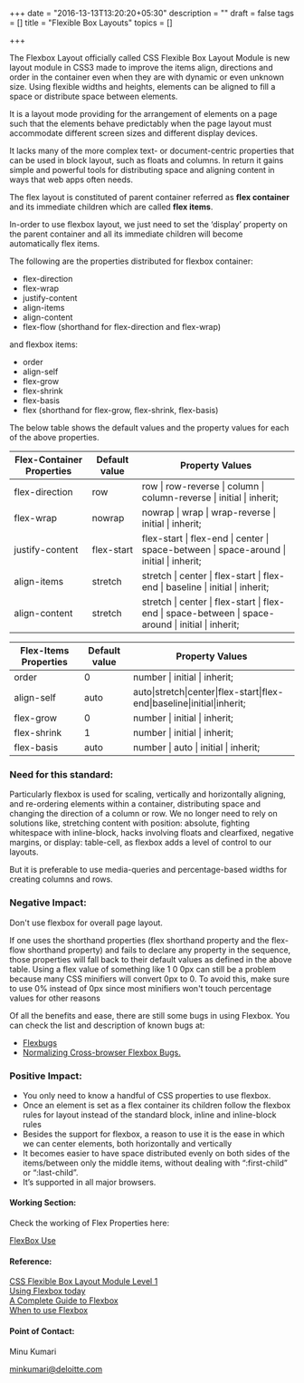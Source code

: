 +++
date = "2016-13-13T13:20:20+05:30"
description = ""
draft = false
tags = []
title = "Flexible Box Layouts"
topics = []

+++


<p>The Flexbox Layout officially called CSS Flexible Box Layout Module is new layout module in CSS3 made to improve the items align, directions and order in the container even when they are with dynamic or even unknown size. Using flexible widths and heights, elements can be aligned to fill a space or distribute space between elements.</p>

<p>It is a layout mode providing for the arrangement of elements on a page such that the elements behave predictably when the page layout must accommodate different screen sizes and different display devices.</p>
<p>It lacks many of the more complex text- or document-centric properties that can be used in block layout, such as floats and columns. In return it gains simple and powerful tools for distributing space and aligning content in ways that web apps often needs.</p>

<p>The flex layout is constituted of parent container referred as <strong>flex container</strong> and its immediate children which are called <strong>flex items</strong>.</p>

<p>In-order to use flexbox layout, we just need to set the ‘display’ property on the parent container and all its immediate children will become automatically flex items.</p>

<p>The following are the properties distributed for flexbox container:</p>
    <ul>
        <li>flex-direction</li>
        <li>flex-wrap</li>
        <li>justify-content</li>
        <li>align-items</li>
        <li>align-content</li>
        <li>flex-flow (shorthand for flex-direction and flex-wrap)</li>
    </ul>

<p>and flexbox items:</p>
    <ul>
        <li>order</li>
        <li>align-self</li>
        <li>flex-grow</li>
        <li>flex-shrink</li>
        <li>flex-basis</li>
        <li>flex (shorthand for flex-grow, flex-shrink, flex-basis)</li>
    </ul>

<p>The below table shows the default values and the property values for each of the above properties.</p>

<table>
  <thead>
    <tr>
      <th>Flex-Container Properties</th>
      <th>Default value</th>
      <th>Property Values</th>
    </tr>
  </thead>
<tbody>
  <tr>
    <td>flex-direction</td>
    <td>row</td>
    <td>row | row-reverse | column | column-reverse | initial | inherit;</td>
  </tr>
  <tr>
    <td>flex-wrap</td>
    <td>nowrap</td>
    <td>nowrap | wrap | wrap-reverse | initial | inherit;</td>
  </tr>
  <tr>
    <td>justify-content</td>
    <td>flex-start</td>
    <td>flex-start | flex-end | center | space-between | space-around | initial | inherit;</td>
  </tr>
  <tr>
    <td>align-items</td>
    <td>stretch</td>
    <td>stretch | center | flex-start | flex-end | baseline | initial | inherit;</td>
  </tr>
  <tr>
    <td>align-content</td>
    <td>stretch</td>
    <td>stretch | center | flex-start | flex-end | space-between | space-around | initial | inherit;</td>
  </tr>
</tbody>
</table>

<table>
  <thead>
    <tr>
      <th>Flex-Items Properties</th>
      <th>Default value</th>
      <th>Property Values</th>
    </tr>
  </thead>
<tbody>
  <tr>
    <td>order</td>
    <td>0</td>
    <td>number | initial | inherit;</td>
  </tr>
  <tr>
    <td>align-self</td>
    <td>auto</td>
    <td>auto|stretch|center|flex-start|flex-end|baseline|initial|inherit;</td>
  </tr>
  <tr>
    <td>flex-grow</td>
    <td>0</td>
    <td>number | initial | inherit;</td>
  </tr>
  <tr>
    <td>flex-shrink</td>
    <td>1</td>
    <td>number | initial | inherit;</td>
  </tr>
  <tr>
    <td>flex-basis</td>
    <td>auto</td>
    <td>number | auto | initial | inherit;</td>
  </tr>
</tbody>
</table>

<h3>Need for this standard:</h3>

<p>Particularly flexbox is used for scaling, vertically and horizontally aligning, and re-ordering elements within a container, distributing space and changing the direction of a column or row.
We no longer need to rely on solutions like, stretching content with position: absolute, fighting whitespace with inline-block, hacks involving floats and clearfixed, negative margins, or display: table-cell, as flexbox adds a level of control to our layouts.
</p>
<p>But it is preferable to use media-queries and percentage-based widths for creating columns and rows.</p>


<h3>Negative Impact:</h3>
<p>Don't use flexbox for overall page layout.</p>
<p>If one uses the shorthand properties (flex shorthand property and the flex-flow shorthand property) and fails to declare any property in the sequence, those properties will fall back to their default values as defined in the above table. Using a flex value of something like 1 0 0px can still be a problem because many CSS minifiers will convert 0px to 0. To avoid this, make sure to use 0% instead of 0px since most minifiers won't touch percentage values for other reasons</p>

<p>Of all the benefits and ease, there are still some bugs in using Flexbox. You can check the list and description of known bugs at:</p>
<ul>
<li><a href="https://github.com/philipwalton/flexbugs">Flexbugs</a></li>
<li><a href="https://philipwalton.com/articles/normalizing-cross-browser-flexbox-bugs/">Normalizing Cross-browser Flexbox Bugs.</a></li>
</ul>

<h3>Positive Impact:</h3>
<ul>
    <li>You only need to know a handful of CSS properties to use flexbox.</li>
    <li>Once an element is set as a flex container its children follow the flexbox rules for layout instead of the standard block, inline and inline-block rules</li>
    <li>Besides the support for flexbox, a reason to use it is the ease in which we can center elements, both horizontally and vertically</li>
    <li>It becomes easier to have space distributed evenly on both sides of the items/between only the middle items, without dealing with “:first-child” or  “:last-child”.</li>
    <li>It’s supported in all major browsers.</li>
</ul>

<h4>Working Section:</h4>
<p>Check the working of Flex Properties here:</p>
<a href="https://jsbin.com/yugubu/1">FlexBox Use</a>


<h4>Reference:</h4>
<a href="https://www.w3.org/TR/2016/CR-css-flexbox-1-20160526/">CSS Flexible Box Layout Module Level 1</a><br>
<a href="https://chriswrightdesign.com/experiments/using-flexbox-today/">Using Flexbox today</a><br>
<a href="https://css-tricks.com/snippets/css/a-guide-to-flexbox/">A Complete Guide to Flexbox</a><br>
<a href="http://brolik.com/blog/when-to-use-flexbox/">When to use Flexbox</a>

<h4>Point of Contact:</h4>

<p>Minu Kumari</p>
<a href="mailto:minkumari@deloitte.com">minkumari@deloitte.com</a>
